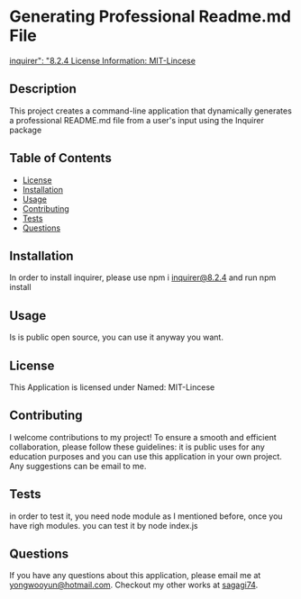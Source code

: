 # Generating Professional Readme.md File

  [inquirer": "8.2.4 License Information: MIT-Lincese](https://img.shields.io/badge/License-MIT-Lincese-red.svg)

## Description

This project creates a command-line application that dynamically generates a professional README.md file from a user's input using the Inquirer package

## Table of Contents

- [License](#license)
- [Installation](#installation)
- [Usage](#usage)
- [Contributing](#contributing)
- [Tests](#tests)
- [Questions](#questions)



## Installation

In order to install inquirer, please use npm i inquirer@8.2.4 and run npm install

## Usage

Is is public open source, you can use it anyway you want.

## License

This Application is licensed under Named: MIT-Lincese

## Contributing

I welcome contributions to my project! To ensure a smooth and efficient collaboration, please follow these guidelines: it is public uses for any education purposes and you can use this application in your own project. Any suggestions can be email to me.

## Tests

in order to test it, you need node module as I mentioned before, once you have righ modules. you can test it by node index.js

## Questions

If you have any questions about this application, please email me at yongwooyun@hotmail.com. Checkout my other works at [sagagi74](https://github.com/sagagi74).

